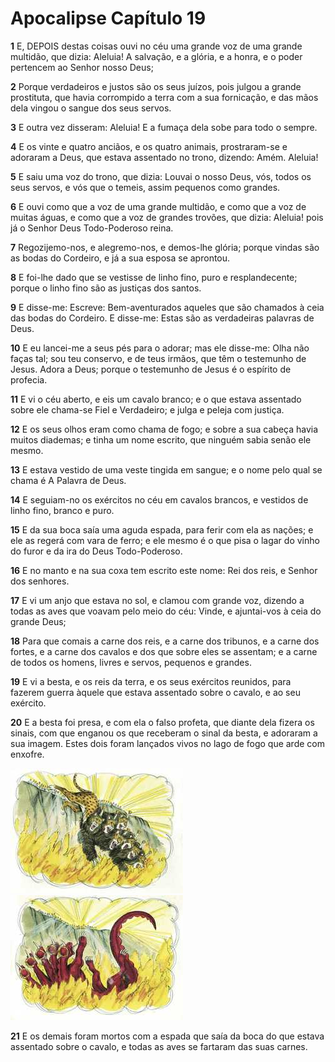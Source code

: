 # Apocalipse Capítulo 19

**1** 	E, DEPOIS destas coisas ouvi no céu uma grande voz de uma grande multidão, que dizia: Aleluia! A salvação, e a glória, e a honra, e o poder pertencem ao Senhor nosso Deus;

**2** 	Porque verdadeiros e justos são os seus juízos, pois julgou a grande prostituta, que havia corrompido a terra com a sua fornicação, e das mãos dela vingou o sangue dos seus servos.

**3** 	E outra vez disseram: Aleluia! E a fumaça dela sobe para todo o sempre.

**4** 	E os vinte e quatro anciãos, e os quatro animais, prostraram-se e adoraram a Deus, que estava assentado no trono, dizendo: Amém. Aleluia!

**5** 	E saiu uma voz do trono, que dizia: Louvai o nosso Deus, vós, todos os seus servos, e vós que o temeis, assim pequenos como grandes.

**6** 	E ouvi como que a voz de uma grande multidão, e como que a voz de muitas águas, e como que a voz de grandes trovões, que dizia: Aleluia! pois já o Senhor Deus Todo-Poderoso reina.

**7** 	Regozijemo-nos, e alegremo-nos, e demos-lhe glória; porque vindas são as bodas do Cordeiro, e já a sua esposa se aprontou.

**8** 	E foi-lhe dado que se vestisse de linho fino, puro e resplandecente; porque o linho fino são as justiças dos santos.

**9** 	E disse-me: Escreve: Bem-aventurados aqueles que são chamados à ceia das bodas do Cordeiro. E disse-me: Estas são as verdadeiras palavras de Deus.

**10** 	E eu lancei-me a seus pés para o adorar; mas ele disse-me: Olha não faças tal; sou teu conservo, e de teus irmãos, que têm o testemunho de Jesus. Adora a Deus; porque o testemunho de Jesus é o espírito de profecia.

**11** 	E vi o céu aberto, e eis um cavalo branco; e o que estava assentado sobre ele chama-se Fiel e Verdadeiro; e julga e peleja com justiça.

**12** 	E os seus olhos eram como chama de fogo; e sobre a sua cabeça havia muitos diademas; e tinha um nome escrito, que ninguém sabia senão ele mesmo.

**13** 	E estava vestido de uma veste tingida em sangue; e o nome pelo qual se chama é A Palavra de Deus.

**14** 	E seguiam-no os exércitos no céu em cavalos brancos, e vestidos de linho fino, branco e puro.

**15** 	E da sua boca saía uma aguda espada, para ferir com ela as nações; e ele as regerá com vara de ferro; e ele mesmo é o que pisa o lagar do vinho do furor e da ira do Deus Todo-Poderoso.

**16** 	E no manto e na sua coxa tem escrito este nome: Rei dos reis, e Senhor dos senhores.

**17** 	E vi um anjo que estava no sol, e clamou com grande voz, dizendo a todas as aves que voavam pelo meio do céu: Vinde, e ajuntai-vos à ceia do grande Deus;

**18** 	Para que comais a carne dos reis, e a carne dos tribunos, e a carne dos fortes, e a carne dos cavalos e dos que sobre eles se assentam; e a carne de todos os homens, livres e servos, pequenos e grandes.

**19** 	E vi a besta, e os reis da terra, e os seus exércitos reunidos, para fazerem guerra àquele que estava assentado sobre o cavalo, e ao seu exército.

**20** 	E a besta foi presa, e com ela o falso profeta, que diante dela fizera os sinais, com que enganou os que receberam o sinal da besta, e adoraram a sua imagem. Estes dois foram lançados vivos no lago de fogo que arde com enxofre.

![](../Images/SweetPublishing/66-19-1.jpg) ![](../Images/SweetPublishing/66-19-2.jpg) 

**21** 	E os demais foram mortos com a espada que saía da boca do que estava assentado sobre o cavalo, e todas as aves se fartaram das suas carnes.

